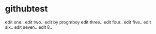 githubtest
==========
edit one..
edit two..
edit by progmboy
edit three..
edit four..
edit five..
edit six..
edit seven..
edit 8..
